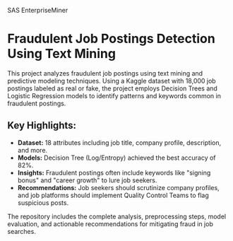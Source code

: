 SAS EnterpriseMiner
# Fraudulent Job Postings Detection Using Text Mining

This project analyzes fraudulent job postings using text mining and predictive modeling techniques. Using a Kaggle dataset with 18,000 job postings labeled as real or fake, the project employs Decision Trees and Logistic Regression models to identify patterns and keywords common in fraudulent postings. 

## Key Highlights:
- **Dataset:** 18 attributes including job title, company profile, description, and more.
- **Models:** Decision Tree (Log/Entropy) achieved the best accuracy of 82%.
- **Insights:** Fraudulent postings often include keywords like "signing bonus" and "career growth" to lure job seekers.
- **Recommendations:** Job seekers should scrutinize company profiles, and job platforms should implement Quality Control Teams to flag suspicious posts.

The repository includes the complete analysis, preprocessing steps, model evaluation, and actionable recommendations for mitigating fraud in job searches.
